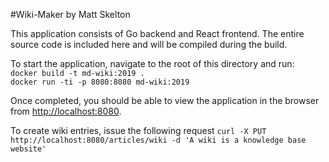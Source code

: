 #Wiki-Maker by Matt Skelton

This application consists of Go backend and React frontend. The entire source code is included here and will be compiled during the build.

To start the application, navigate to the root of this directory and run:<br>
`docker build -t md-wiki:2019 .`<br>
`docker run -ti -p 8080:8080 md-wiki:2019`

Once completed, you should be able to view the application in the browser from [http://localhost:8080](http://localhost:8080).

To create wiki entries, issue the following request
`curl -X PUT http://localhost:8080/articles/wiki -d 'A wiki is a knowledge base website'`